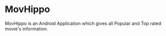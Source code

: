 # MovHippo
MovHippo is an Android Application which gives all Popular and Top rated movie's information.

